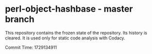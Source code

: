 # perl-object-hashbase - master branch

This repository contains the frozen state of the repository.
Its history is cleared. It is used only for static code
analysis with Codacy.

Commit Time: 1729134911
